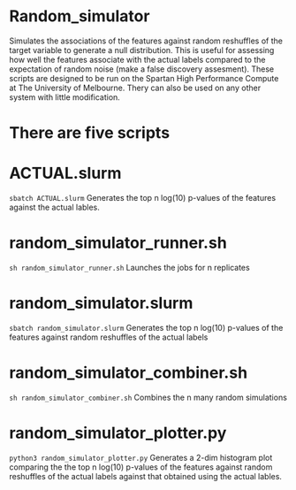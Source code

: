 # Random_simulator
Simulates the associations of the features against random reshuffles of the target variable to generate a null distribution. This is useful for assessing how well the features associate with the actual labels compared to the expectation of random noise (make a false discovery assesment). These scripts are designed to be run on the Spartan High Performance Compute at The University of Melbourne. Thery can also be used on any other system with little modification. 

# There are five scripts

# ACTUAL.slurm
``sbatch ACTUAL.slurm``
Generates the top n log(10) p-values of the features against the actual lables.

# random_simulator_runner.sh
``sh random_simulator_runner.sh``
Launches the jobs for n replicates

# random_simulator.slurm
``sbatch random_simulator.slurm``
Generates the top n log(10) p-values of the features against random reshuffles of the actual labels

# random_simulator_combiner.sh
``sh random_simulator_combiner.sh``
Combines the n many random simulations

# random_simulator_plotter.py
``python3 random_simulator_plotter.py``
Generates a 2-dim histogram plot comparing the the top n log(10) p-values of the features against random reshuffles of the actual labels against that obtained using the actual lables.

